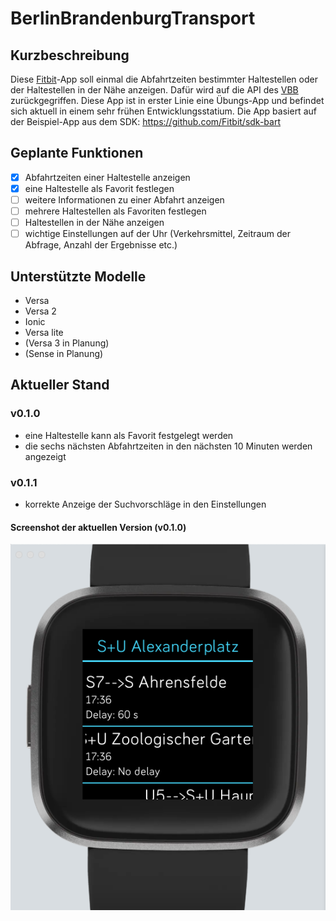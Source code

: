 # BerlinBrandenburgTransport
## Kurzbeschreibung
Diese [Fitbit](https://www.fitbit.com)-App soll einmal die Abfahrtzeiten bestimmter Haltestellen oder der Haltestellen in der Nähe anzeigen.
Dafür wird auf die API des [VBB](https://www.vbb.de) zurückgegriffen.
Diese App ist in erster Linie eine Übungs-App und befindet sich aktuell in einem sehr frühen Entwicklungsstatium.
Die App basiert auf der Beispiel-App aus dem SDK: https://github.com/Fitbit/sdk-bart

## Geplante Funktionen
- [x] Abfahrtzeiten einer Haltestelle anzeigen
- [x] eine Haltestelle als Favorit festlegen
- [ ] weitere Informationen zu einer Abfahrt anzeigen
- [ ] mehrere Haltestellen als Favoriten festlegen
- [ ] Haltestellen in der Nähe anzeigen
- [ ] wichtige Einstellungen auf der Uhr (Verkehrsmittel, Zeitraum der Abfrage, Anzahl der Ergebnisse etc.)

## Unterstützte Modelle
- Versa
- Versa 2
- Ionic
- Versa lite
- (Versa 3 in Planung)
- (Sense in Planung)

## Aktueller Stand
### v0.1.0
- eine Haltestelle kann als Favorit festgelegt werden
- die sechs nächsten Abfahrtzeiten in den nächsten 10 Minuten werden angezeigt

### v0.1.1
- korrekte Anzeige der Suchvorschläge in den Einstellungen

#### Screenshot der aktuellen Version (v0.1.0)
![Screenshot v0.1.0](Screenshots/BBT_0.1.0.png)
